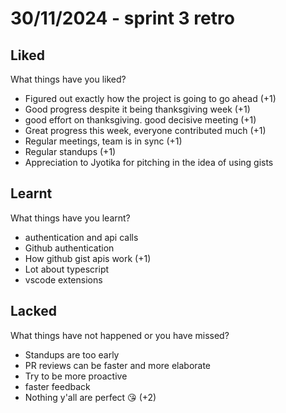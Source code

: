 # 30/11/2024 - sprint 3 retro


## Liked
What things have you liked?
* Figured out exactly how the project is going to go ahead (+1)
* Good progress despite it being thanksgiving week (+1)
* good effort on thanksgiving. good decisive meeting (+1)
* Great progress this week,  everyone contributed much (+1)
* Regular meetings, team is in sync  (+1)
* Regular standups (+1)
* Appreciation to Jyotika for pitching in the idea of using gists

## Learnt
What things have you learnt?
* authentication and api calls
* Github authentication 
* How github gist apis work (+1)
* Lot about typescript 
* vscode extensions

## Lacked
What things have not happened or you have missed?
* Standups are too early
* PR reviews can be faster and more elaborate
* Try to be more proactive
* faster feedback
* Nothing y'all are perfect 😘 (+2)
